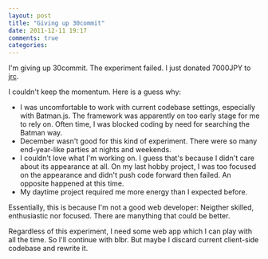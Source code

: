 ```yaml
---
layout: post
title: "Giving up 30commit"
date: 2011-12-11 19:17
comments: true
categories: 
---
```


I'm giving up 30commit. The experiment failed. 
I just donated 7000JPY to [jrc](http://www.jrc.or.jp/). 

I couldn't keep the momentum. Here is a guess why:

 * I was uncomfortable to work with current codebase settings, especially with Batman.js.
   The framework was apparently on too early stage for me to rely on. Often time, I was blocked coding by need for searching the Batman way.
 * December wasn't good for this kind of experiment. There were so many end-year-like parties at nights and weekends.
 * I couldn't love what I'm working on. I guess that's because I didn't care about its appearance at all. 
   On my last hobby project, I was too focused on the appearance and didn't push code forward then failed. 
   An opposite happened at this time.
 * My daytime project required me more energy than I expected before.

Essentially, this is because I'm not a good web developer: Neigther skilled, enthusiastic nor focused.
There are manything that could be better. 

Regardless of this experiment, I need some web app which I can play with all the time. 
So I'll continue with blbr. But maybe I discard current client-side codebase and rewrite it.

